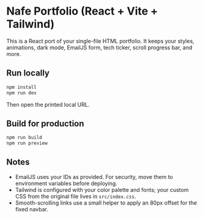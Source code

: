 # Nafe Portfolio (React + Vite + Tailwind)

This is a React port of your single-file HTML portfolio. It keeps your styles, animations, dark mode, EmailJS form, tech ticker, scroll progress bar, and more.

## Run locally

```bash
npm install
npm run dev
```

Then open the printed local URL.

## Build for production

```bash
npm run build
npm run preview
```

## Notes

- EmailJS uses your IDs as provided. For security, move them to environment variables before deploying.
- Tailwind is configured with your color palette and fonts; your custom CSS from the original file lives in `src/index.css`.
- Smooth-scrolling links use a small helper to apply an 80px offset for the fixed navbar.
